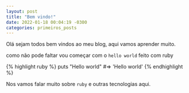 ```yaml
---
layout: post
title: "Bem vindo!"
date: 2022-01-18 00:04:19 -0300
categories: primeiros_posts
---
```


Olá sejam todos bem vindos ao meu blog, aqui vamos aprender muito.

como não pode faltar vou começar com o `hello world` feito com ruby

{% highlight ruby %}
puts "Hello world"
#=> 'Hello world'
{% endhighlight %}

Nos vamos falar muito sobre `ruby` e outras tecnologias aqui.
